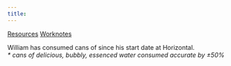 ```yaml
---
title: 
---
```

<main>
<a class="homepage-link" href="./resources.html">Resources</a>
<a class="homepage-link" href="./worknotes.html">Worknotes</a>
</main>

<footer>
<p>William has consumed <span id="la-croix"></span> cans of <a href="./la-croix.html"><span class="la-croix-logo"></span></a> since his start date at Horizontal.<br/>
<em class="lighten-up"> * cans of delicious, bubbly, essenced water consumed accurate by ±50%</em></p>
</footer>

<script src="./la-croix.js"></script>